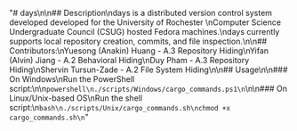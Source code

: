 "# days\n\n## Description\ndays is a distributed version control system developed developed for the University of Rochester \nComputer Science Undergraduate Council (CSUG) hosted Fedora machines.\ndays currently supports local repository creation, commits, and file inspection.\n\n## Contributors:\nYuesong (Anakin) Huang - A.3 Repository Hiding\nYifan (Alvin) Jiang - A.2 Behavioral Hiding\nDuy Pham - A.3 Repository Hiding\nShervin Tursun-Zade - A.2 File System Hiding\n\n## Usage\n\n### On Windows\nRun the PowerShell script:\n\n```powershell\n./scripts/Windows/cargo_commands.ps1\n```\n\n### On Linux/Unix-based OS\nRun the shell script:\n```bash\n./scripts/Unix/cargo_commands.sh\nchmod +x cargo_commands.sh\n```"